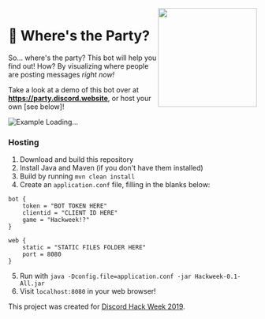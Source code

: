 <img align="right" src="https://cdn.discordapp.com/avatars/593976871545470976/4a6dc1c53b9c5b9d47917cd9624e4eb0.png?size=1024" height="200" width="200">

# 🎊 Where's the Party?

So... where's the party? This bot will help you find out! How? By visualizing where people are posting messages _right now!_ 

Take a look at a demo of this bot over at **<https://party.discord.website>**, or host your own [see below]!

![Example Loading...](https://i.imgur.com/gz8bAKP.png)

### Hosting
1. Download and build this repository
2. Install Java and Maven (if you don't have them installed)
3. Build by running `mvn clean install`
4. Create an `application.conf` file, filling in the blanks below:
```
bot {
    token = "BOT TOKEN HERE"
    clientid = "CLIENT ID HERE"
    game = "Hackweek!?"
}

web {
    static = "STATIC FILES FOLDER HERE"
    port = 8080
}
```
5. Run with `java -Dconfig.file=application.conf -jar Hackweek-0.1-All.jar`
6. Visit `localhost:8080` in your web browser!

This project was created for [Discord Hack Week 2019](https://blog.discordapp.com/discord-community-hack-week-build-and-create-alongside-us-6b2a7b7bba33).